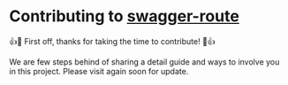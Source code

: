 # Contributing to [swagger-route](https://github.com/forkgeeks/swagger-route)

:+1::tada: First off, thanks for taking the time to contribute! :tada::+1:

We are few steps behind of sharing a detail guide and ways to involve you in this project. Please visit again soon for update.
